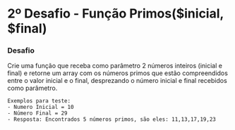 # 2º Desafio - Função Primos($inicial, $final)

### Desafio

Crie uma função que receba como parâmetro 2 números inteiros (inicial e final) e retorne um array com os números primos que estão compreendidos entre o valor inicial e o final, desprezando o número inicial e final recebidos como parâmetro.

	Exemplos para teste:
	- Numero Inicial = 10
	- Número Final = 29
	- Resposta: Encontrados 5 números primos, são eles: 11,13,17,19,23 

